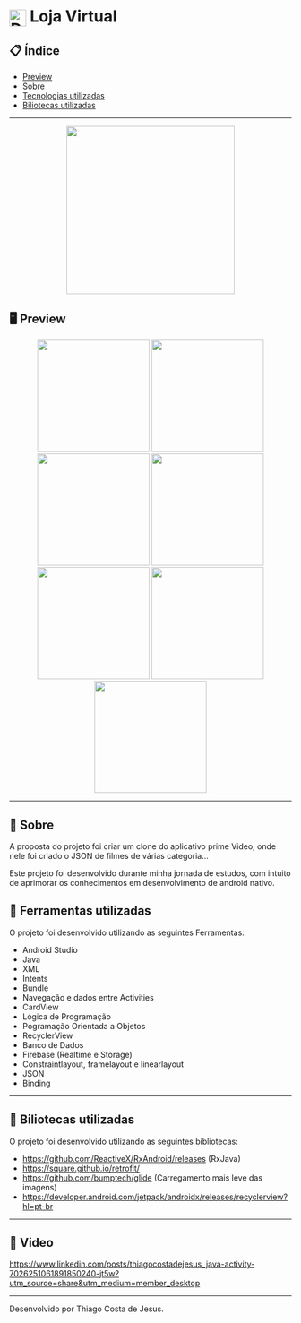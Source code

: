 # <img align="center" alt="Daniel-HTML" height="30" width="30" src="https://cdn-icons-png.flaticon.com/512/181/181623.png"> Loja Virtual 

<div align="center">
</div>

## 📋 Índice

- [Preview](#-Preview)
- [Sobre](#-Sobre)
- [Tecnologias utilizadas](#-Ferramentas-utilizadas)
- [Biliotecas utilizadas](#-Biliotecas-utilizadas)

---

<div align="center">

<img src="https://user-images.githubusercontent.com/93166095/216102080-e9143481-6e82-441f-994e-93f4e0b2f1d7.gif" width="300">


 </div>

## 🖥 Preview

<div align="center">

<img src="https://user-images.githubusercontent.com/93166095/217028057-9cbc4a58-3fe5-46a9-b158-9fbb81e6eb68.png" width="200">
<img src="https://user-images.githubusercontent.com/93166095/217028105-eaff7da8-954a-471b-be1c-e6812a2a5b17.png" width="200">
<img src="https://user-images.githubusercontent.com/93166095/217028122-61c35b03-2dc7-4425-abe0-d299968b8d99.png" width="200">
<img src="https://user-images.githubusercontent.com/93166095/217028180-1c1dde53-3edc-4a40-b227-1fc76f8de3f8.png" width="200">
<img src="https://user-images.githubusercontent.com/93166095/217028209-0e499cd5-f597-464f-b46e-ca11426ebbfa.png" width="200">
<img src="https://user-images.githubusercontent.com/93166095/217028240-8db492c4-e6eb-4fc9-9462-4f84098f6163.png" width="200">
<img src="https://user-images.githubusercontent.com/93166095/217028253-bea31c83-33b2-4dc7-ae06-186f572313a3.png" width="200">



</div>

---

## 📖 Sobre

A proposta do projeto foi criar um clone do aplicativo prime Video, onde nele foi criado o JSON de filmes de várias categoria...


Este projeto foi desenvolvido durante minha jornada de estudos, com intuito de aprimorar os conhecimentos em desenvolvimento de android nativo.


## 🚀 Ferramentas utilizadas

O projeto foi desenvolvido utilizando as seguintes Ferramentas:

- Android Studio
- Java
- XML
- Intents
- Bundle
- Navegação e dados entre Activities
- CardView
- Lógica de Programação
- Pogramação Orientada a Objetos
- RecyclerView
- Banco de Dados
- Firebase (Realtime e Storage)
- Constraintlayout, framelayout e linearlayout
- JSON
- Binding



---

## 🚀 Biliotecas utilizadas

O projeto foi desenvolvido utilizando as seguintes bibliotecas:

- https://github.com/ReactiveX/RxAndroid/releases (RxJava)
- https://square.github.io/retrofit/ 
- https://github.com/bumptech/glide (Carregamento mais leve das imagens)
- https://developer.android.com/jetpack/androidx/releases/recyclerview?hl=pt-br


---

## 🚀 Video
https://www.linkedin.com/posts/thiagocostadejesus_java-activity-7026251061891850240-jt5w?utm_source=share&utm_medium=member_desktop

---

Desenvolvido por Thiago Costa de Jesus.
